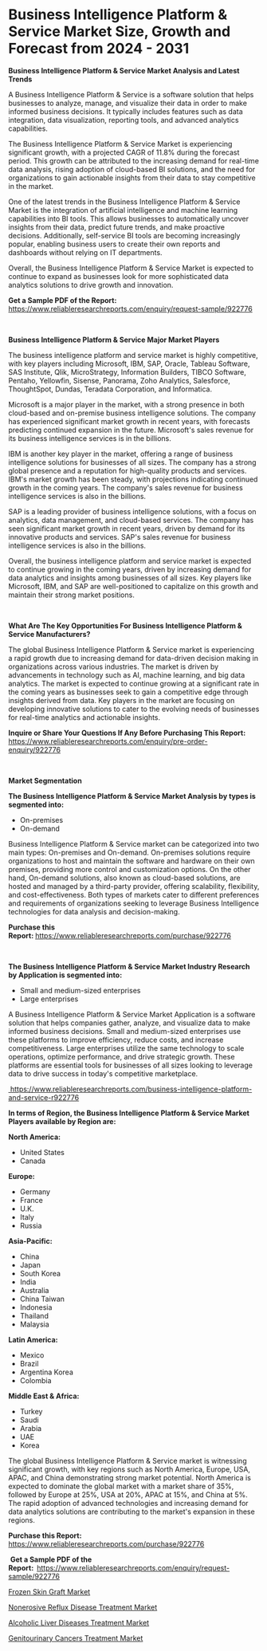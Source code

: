 <p><h1>Business Intelligence Platform & Service Market Size, Growth and Forecast from 2024 - 2031</h1></p><p><strong>Business Intelligence Platform & Service Market Analysis and Latest Trends</strong></p>
<p><p>A Business Intelligence Platform & Service is a software solution that helps businesses to analyze, manage, and visualize their data in order to make informed business decisions. It typically includes features such as data integration, data visualization, reporting tools, and advanced analytics capabilities.</p><p>The Business Intelligence Platform & Service Market is experiencing significant growth, with a projected CAGR of 11.8% during the forecast period. This growth can be attributed to the increasing demand for real-time data analysis, rising adoption of cloud-based BI solutions, and the need for organizations to gain actionable insights from their data to stay competitive in the market.</p><p>One of the latest trends in the Business Intelligence Platform & Service Market is the integration of artificial intelligence and machine learning capabilities into BI tools. This allows businesses to automatically uncover insights from their data, predict future trends, and make proactive decisions. Additionally, self-service BI tools are becoming increasingly popular, enabling business users to create their own reports and dashboards without relying on IT departments.</p><p>Overall, the Business Intelligence Platform & Service Market is expected to continue to expand as businesses look for more sophisticated data analytics solutions to drive growth and innovation.</p></p>
<p><strong>Get a Sample PDF of the Report:&nbsp;</strong> <a href="https://www.reliableresearchreports.com/enquiry/request-sample/922776">https://www.reliableresearchreports.com/enquiry/request-sample/922776</a></p>
<p>&nbsp;</p>
<p><strong>Business Intelligence Platform & Service Major Market Players</strong></p>
<p><p>The business intelligence platform and service market is highly competitive, with key players including Microsoft, IBM, SAP, Oracle, Tableau Software, SAS Institute, Qlik, MicroStrategy, Information Builders, TIBCO Software, Pentaho, Yellowfin, Sisense, Panorama, Zoho Analytics, Salesforce, ThoughtSpot, Dundas, Teradata Corporation, and Informatica.</p><p>Microsoft is a major player in the market, with a strong presence in both cloud-based and on-premise business intelligence solutions. The company has experienced significant market growth in recent years, with forecasts predicting continued expansion in the future. Microsoft's sales revenue for its business intelligence services is in the billions.</p><p>IBM is another key player in the market, offering a range of business intelligence solutions for businesses of all sizes. The company has a strong global presence and a reputation for high-quality products and services. IBM's market growth has been steady, with projections indicating continued growth in the coming years. The company's sales revenue for business intelligence services is also in the billions.</p><p>SAP is a leading provider of business intelligence solutions, with a focus on analytics, data management, and cloud-based services. The company has seen significant market growth in recent years, driven by demand for its innovative products and services. SAP's sales revenue for business intelligence services is also in the billions.</p><p>Overall, the business intelligence platform and service market is expected to continue growing in the coming years, driven by increasing demand for data analytics and insights among businesses of all sizes. Key players like Microsoft, IBM, and SAP are well-positioned to capitalize on this growth and maintain their strong market positions.</p></p>
<p>&nbsp;</p>
<p><strong>What Are The Key Opportunities For Business Intelligence Platform & Service Manufacturers?</strong></p>
<p><p>The global Business Intelligence Platform & Service market is experiencing a rapid growth due to increasing demand for data-driven decision making in organizations across various industries. The market is driven by advancements in technology such as AI, machine learning, and big data analytics. The market is expected to continue growing at a significant rate in the coming years as businesses seek to gain a competitive edge through insights derived from data. Key players in the market are focusing on developing innovative solutions to cater to the evolving needs of businesses for real-time analytics and actionable insights.</p></p>
<p><strong>Inquire or Share Your Questions If Any Before Purchasing This Report:</strong> <a href="https://www.reliableresearchreports.com/enquiry/pre-order-enquiry/922776">https://www.reliableresearchreports.com/enquiry/pre-order-enquiry/922776</a></p>
<p>&nbsp;</p>
<p><strong>Market Segmentation</strong></p>
<p><strong>The Business Intelligence Platform & Service Market Analysis by types is segmented into:</strong></p>
<p><ul><li>On-premises</li><li>On-demand</li></ul></p>
<p><p>Business Intelligence Platform & Service market can be categorized into two main types: On-premises and On-demand. On-premises solutions require organizations to host and maintain the software and hardware on their own premises, providing more control and customization options. On the other hand, On-demand solutions, also known as cloud-based solutions, are hosted and managed by a third-party provider, offering scalability, flexibility, and cost-effectiveness. Both types of markets cater to different preferences and requirements of organizations seeking to leverage Business Intelligence technologies for data analysis and decision-making.</p></p>
<p><strong>Purchase this Report:&nbsp;</strong><a href="https://www.reliableresearchreports.com/purchase/922776">https://www.reliableresearchreports.com/purchase/922776</a></p>
<p>&nbsp;</p>
<p><strong>The Business Intelligence Platform & Service Market Industry Research by Application is segmented into:</strong></p>
<p><ul><li>Small and medium-sized enterprises</li><li>Large enterprises</li></ul></p>
<p><p>A Business Intelligence Platform & Service Market Application is a software solution that helps companies gather, analyze, and visualize data to make informed business decisions. Small and medium-sized enterprises use these platforms to improve efficiency, reduce costs, and increase competitiveness. Large enterprises utilize the same technology to scale operations, optimize performance, and drive strategic growth. These platforms are essential tools for businesses of all sizes looking to leverage data to drive success in today's competitive marketplace.</p></p>
<p><a href="https://www.reliableresearchreports.com/business-intelligence-platform-and-service-r922776">&nbsp;https://www.reliableresearchreports.com/business-intelligence-platform-and-service-r922776</a></p>
<p><strong>In terms of Region, the Business Intelligence Platform & Service Market Players available by Region are:</strong></p>
<p>
    <p> <strong> North America: </strong>
        <ul>
            <li>United States</li>
            <li>Canada</li>
        </ul>
        </p> 
    <p> <strong> Europe: </strong>
        <ul>
            <li>Germany</li>
            <li>France</li>
            <li>U.K.</li>
            <li>Italy</li>
            <li>Russia</li>
        </ul>
        </p> 
    <p> <strong> Asia-Pacific: </strong>
        <ul>
            <li>China</li>
            <li>Japan</li>
            <li>South Korea</li>
            <li>India</li>
            <li>Australia</li>
            <li>China Taiwan</li>
            <li>Indonesia</li>
            <li>Thailand</li>
            <li>Malaysia</li>
        </ul>
        </p> 
    <p> <strong> Latin America: </strong>
        <ul>
            <li>Mexico</li>
            <li>Brazil</li>
            <li>Argentina Korea</li>
            <li>Colombia</li>
        </ul>
        </p> 
    <p> <strong> Middle East & Africa: </strong>
        <ul>
            <li>Turkey</li>
            <li>Saudi</li>
            <li>Arabia</li>
            <li>UAE</li>
            <li>Korea</li>
        </ul>
    </p>
    </p>
<p><p>The global Business Intelligence Platform & Service market is witnessing significant growth, with key regions such as North America, Europe, USA, APAC, and China demonstrating strong market potential. North America is expected to dominate the global market with a market share of 35%, followed by Europe at 25%, USA at 20%, APAC at 15%, and China at 5%. The rapid adoption of advanced technologies and increasing demand for data analytics solutions are contributing to the market's expansion in these regions.</p></p>
<p><strong>Purchase this Report: </strong><a href="https://www.reliableresearchreports.com/purchase/922776">https://www.reliableresearchreports.com/purchase/922776</a></p>
<p>&nbsp;<strong>Get a Sample PDF of the Report:&nbsp;&nbsp;</strong><a href="https://www.reliableresearchreports.com/enquiry/request-sample/922776">https://www.reliableresearchreports.com/enquiry/request-sample/922776</a></p>
<p><strong></strong></p>
<p><p><a href="https://github.com/btwcqfvq34/Market-Research-Report-List-2/blob/main/frozen-skin-graft-market.md">Frozen Skin Graft Market</a></p><p><a href="https://github.com/trameciabutler45/Market-Research-Report-List-1/blob/main/nonerosive-reflux-disease-treatment-market.md">Nonerosive Reflux Disease Treatment Market</a></p><p><a href="https://github.com/ochgvvcj16/Market-Research-Report-List-1/blob/main/alcoholic-liver-diseases-treatment-market.md">Alcoholic Liver Diseases Treatment Market</a></p><p><a href="https://github.com/JosephMorgnlvXXff/Market-Research-Report-List-1/blob/main/genitourinary-cancers-treatment-market.md">Genitourinary Cancers Treatment Market</a></p></p>